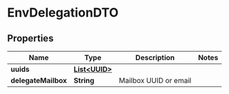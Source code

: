 # EnvDelegationDTO

## Properties
Name | Type | Description | Notes
------------ | ------------- | ------------- | -------------
**uuids** | [**List&lt;UUID&gt;**](UUID.md) |  | 
**delegateMailbox** | **String** | Mailbox UUID or email | 
